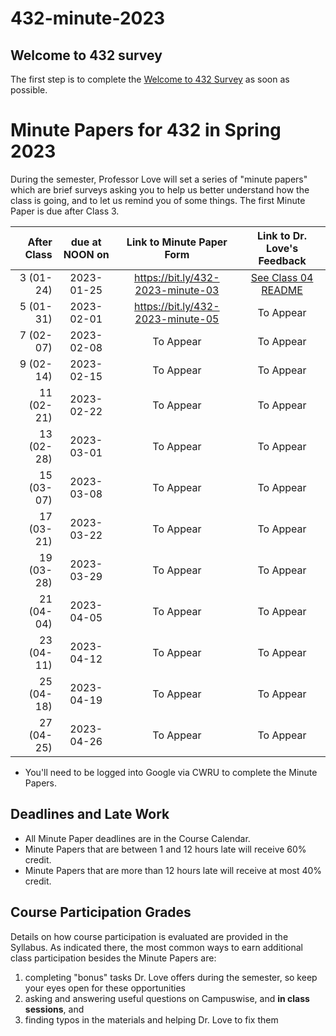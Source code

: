 # 432-minute-2023

## Welcome to 432 survey

The first step is to complete the [Welcome to 432 Survey](https://bit.ly/432-2023-welcome-survey) as soon as possible.

# Minute Papers for 432 in Spring 2023

During the semester, Professor Love will set a series of "minute papers" which are brief surveys asking you to help us better understand how the class is going, and to let us remind you of some things. The first Minute Paper is due after Class 3.

After Class | due at NOON on | Link to Minute Paper Form | Link to Dr. Love's Feedback
----------: | :------: | :--------: | :----------:
3 (01-24) | 2023-01-25 | https://bit.ly/432-2023-minute-03 | [See Class 04 README](https://github.com/THOMASELOVE/432-classes-2023/blob/main/class04/min-03-feedback.pdf)
5 (01-31) | 2023-02-01 | https://bit.ly/432-2023-minute-05 | To Appear
7 (02-07) | 2023-02-08 | To Appear | To Appear
9 (02-14) | 2023-02-15 | To Appear | To Appear
11 (02-21) | 2023-02-22 | To Appear | To Appear
13 (02-28) | 2023-03-01 | To Appear | To Appear
15 (03-07) | 2023-03-08 | To Appear | To Appear
17 (03-21) | 2023-03-22 | To Appear | To Appear
19 (03-28) | 2023-03-29 | To Appear | To Appear
21 (04-04) | 2023-04-05 | To Appear | To Appear
23 (04-11) | 2023-04-12 | To Appear | To Appear
25 (04-18) | 2023-04-19 | To Appear | To Appear
27 (04-25) | 2023-04-26 | To Appear | To Appear

- You'll need to be logged into Google via CWRU to complete the Minute Papers.

## Deadlines and Late Work

- All Minute Paper deadlines are in the Course Calendar.
- Minute Papers that are between 1 and 12 hours late will receive 60% credit. 
- Minute Papers that are more than 12 hours late will receive at most 40% credit.

## Course Participation Grades

Details on how course participation is evaluated are provided in the Syllabus. As indicated there, the most common ways to earn additional class participation besides the Minute Papers are:

1. completing "bonus" tasks Dr. Love offers during the semester, so keep your eyes open for these opportunities
2. asking and answering useful questions on Campuswise, and **in class sessions**, and 
3. finding typos in the materials and helping Dr. Love to fix them
